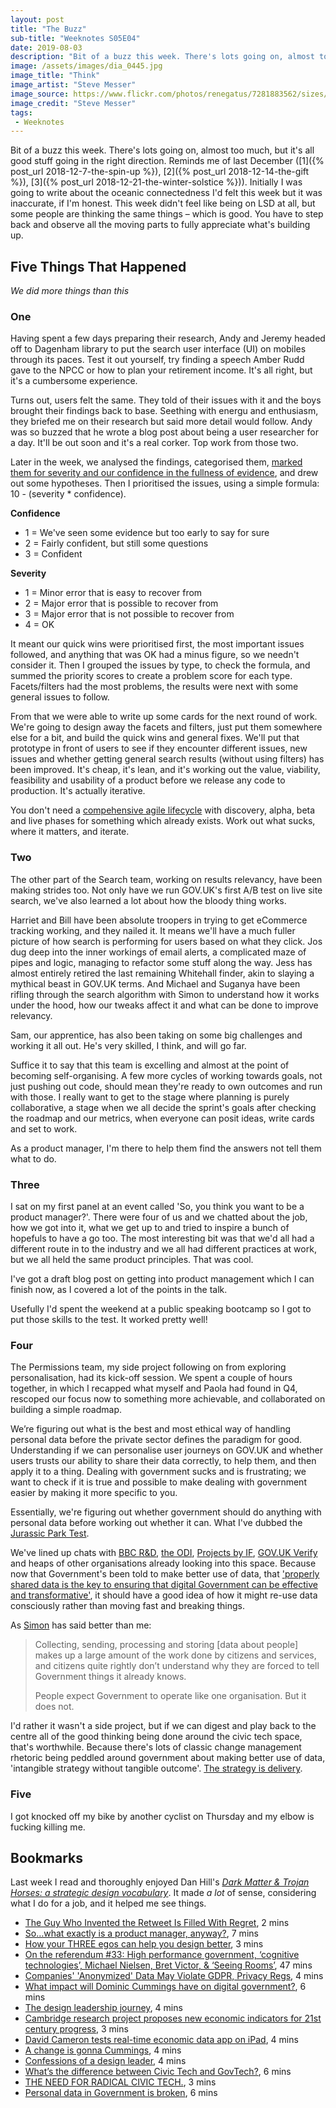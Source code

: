 ```yaml
---
layout: post
title: "The Buzz"
sub-title: "Weeknotes S05E04"
date: 2019-08-03
description: "Bit of a buzz this week. There's lots going on, almost too much, but it's all good stuff going in the right direction."
image: /assets/images/dia_0445.jpg
image_title: "Think"
image_artist: "Steve Messer"
image_source: https://www.flickr.com/photos/renegatus/7281883562/sizes/z/
image_credit: "Steve Messer"
tags:
 - Weeknotes
---
```


Bit of a buzz this week. There's lots going on, almost too much, but it's all good stuff going in the right direction. Reminds me of last December ([1]({% post_url 2018-12-7-the-spin-up %}), [2]({% post_url 2018-12-14-the-gift %}), [3]({% post_url 2018-12-21-the-winter-solstice %})). Initially I was going to write about the oceanic connectedness I'd felt this week but it was inaccurate, if I'm honest. This week didn't feel like being on LSD at all, but some people are thinking the same things – which is good. You have to step back and observe all the moving parts to fully appreciate what's building up. 

## Five Things That Happened

*We did more things than this*

### One

Having spent a few days preparing their research, Andy and Jeremy headed off to Dagenham library to put the search user interface (UI) on mobiles through its paces. Test it out yourself, try finding a speech Amber Rudd gave to the NPCC or how to plan your retirement income. It's all right, but it's a cumbersome experience. 

Turns out, users felt the same. They told of their issues with it and the boys brought their findings back to base. Seething with energu and enthusiasm, they briefed me on their research but said more detail would follow. Andy was so buzzed that he wrote a blog post about being a user researcher for a day. It'll be out soon and it's a real corker. Top work from those two.

Later in the week, we analysed the findings, categorised them, [marked them for severity and our confidence in the fullness of evidence](https://twitter.com/stevenjmesser/status/1156896490486468608), and drew out some hypotheses. Then I prioritised the issues, using a simple formula: 10 - (severity * confidence).

**Confidence**

- 1 = We've seen some evidence but too early to say for sure
- 2 = Fairly confident, but still some questions
- 3 = Confident

**Severity**

- 1 = Minor error that is easy to recover from
- 2 = Major error that is possible to recover from
- 3 = Major error that is not possible to recover from
- 4 = OK

It meant our quick wins were prioritised first, the most important issues followed, and anything that was OK had a minus figure, so we needn't consider it. Then I grouped the issues by type, to check the formula, and summed the priority scores to create a problem score for each type. Facets/filters had the most problems, the results were next with some general issues to follow.

From that we were able to write up some cards for the next round of work. We're going to design away the facets and filters, just put them somewhere else for a bit, and build the quick wins and general fixes. We'll put that prototype in front of users to see if they encounter different issues, new issues and whether getting general search results (without using filters) has been improved. It's cheap, it's lean, and it's working out the value, viability, feasibility and usability of a product before we release any code to production. It's actually iterative. 

You don't need a [compehensive agile lifecycle](https://www.gov.uk/service-manual/agile-delivery) with discovery, alpha, beta and live phases for something which already exists. Work out what sucks, where it matters, and iterate.

### Two

The other part of the Search team, working on results relevancy, have been making strides too. Not only have we run GOV.UK's first A/B test on live site search, we've also learned a lot about how the bloody thing works. 

Harriet and Bill have been absolute troopers in trying to get eCommerce tracking working, and they nailed it. It means we'll have a much fuller picture of how search is performing for users based on what they click. Jos dug deep into the inner workings of email alerts, a complicated maze of pipes and logic, managing to refactor some stuff along the way. Jess has almost entirely retired the last remaining Whitehall finder, akin to slaying a mythical beast in GOV.UK terms. And Michael and Suganya have been rifling through the search algorithm with Simon to understand how it works under the hood, how our tweaks affect it and what can be done to improve relevancy.

Sam, our apprentice, has also been taking on some big challenges and working it all out. He's very skilled, I think, and will go far.

Suffice it to say that this team is excelling and almost at the point of becoming self-organising. A few more cycles of working towards goals, not just pushing out code, should mean they're ready to own outcomes and run with those. I really want to get to the stage where planning is purely collaborative, a stage when we all decide the sprint's goals after checking the roadmap and our metrics, when everyone can posit ideas, write cards and set to work. 

As a product manager, I'm there to help them find the answers not tell them what to do. 

### Three

I sat on my first panel at an event called 'So, you think you want to be a product manager?'. There were four of us and we chatted about the job, how we got into it, what we get up to and tried to inspire a bunch of hopefuls to have a go too. The most interesting bit was that we'd all had a different route in to the industry and we all had different practices at work, but we all held the same product principles. That was cool. 

I've got a draft blog post on getting into product management which I can finish now, as I covered a lot of the points in the talk.

Usefully I'd spent the weekend at a public speaking bootcamp so I got to put those skills to the test. It worked pretty well!

### Four

The Permissions team, my side project following on from exploring personalisation, had its kick-off session. We spent a couple of hours together, in which I recapped what myself and Paola had found in Q4, rescoped our focus now to something more achievable, and collaborated on building a simple roadmap.

We’re figuring out what is the best and most ethical way of handling personal data before the private sector defines the paradigm for good. Understanding if we can personalise user journeys on GOV.UK and whether users trusts our ability to share their data correctly, to help them, and then apply it to a thing. Dealing with government sucks and is frustrating; we want to check if it is true and possible to make dealing with government easier by making it more specific to you.

Essentially, we're figuring out whether government should do anything with personal data before working out whether it can. What I've dubbed the [Jurassic Park Test](https://twitter.com/stevenjmesser/status/1121122464799625217).

We've lined up chats with [BBC R&D](https://www.bbc.co.uk/rd/blog/2019-06-bbc-box-personal-data-privacy), [the ODI](https://theodi.org/article/can-we-increase-access-to-data-while-retaining-trust/), [Projects by IF](https://www.projectsbyif.com/blog/design-to-explain-what-youre-doing-with-data/), [GOV.UK Verify](https://www.verify.service.gov.uk) and heaps of other organisations already looking into this space. Because now that Government's been told to make better use of data, that ['properly shared data is the key to ensuring that digital Government can be effective and transformative'](https://www.parliament.uk/business/committees/committees-a-z/commons-select/science-and-technology-committee/news-parliament-2017/digital-government-report-publication-17-19/), it should have a good idea of how it might re-use data consciously rather than moving fast and breaking things.

As [Simon](https://twitter.com/51M0NW) has said better than me:

> Collecting, sending, processing and storing [data about people] makes up a large amount of the work done by citizens and services, and citizens quite rightly don’t understand why they are forced to tell Government things it already knows.
> 
> People expect Government to operate like one organisation. But it does not.

I'd rather it wasn't a side project, but if we can digest and play back to the centre all of the good thinking being done around the civic tech space, that's worthwhile. Because there's lots of classic change management rhetoric being peddled around government about making better use of data, 'intangible strategy without tangible outcome'. [The strategy is delivery](https://mikebracken.com/blog/the-strategy-is-delivery-again/).

### Five

I got knocked off my bike by another cyclist on Thursday and my elbow is fucking killing me. 

## Bookmarks

Last week I read and thoroughly enjoyed Dan Hill's [_Dark Matter & Trojan Horses: a strategic design vocabulary_](https://strelka.com/en/press/books/dark-matter-and-trojan-horses-a-strategic-design-vocabulary). It made _a lot_ of sense, considering what I do for a job, and it helped me see things.

- [The Guy Who Invented the Retweet Is Filled With Regret](https://futurism.com/the-byte/guy-invented-retweet-regret), 2 mins
- [So…what exactly is a product manager, anyway?](https://digital.canada.ca/2019/07/23/so-what-exactly-is-a-product-manager-anyway/?utm_source=twitter&utm_campaign=product_manager_interview_EN), 7 mins
- [How your THREE egos can help you design better](https://medium.com/@amyalexandraleak/how-your-three-egos-can-help-you-design-better-ae3f74066faf), 3 mins
- [On the referendum #33: High performance government, ‘cognitive technologies’, Michael Nielsen, Bret Victor, & ‘Seeing Rooms’](https://dominiccummings.com/2019/06/26/on-the-referendum-33-high-performance-government-cognitive-technologies-michael-nielsen-bret-victor-seeing-rooms/), 47 mins
- [Companies' 'Anonymized' Data May Violate GDPR, Privacy Regs](https://www.darkreading.com/endpoint/privacy/companies-anonymized-data-may-violate-gdpr-privacy-regs/d/d-id/1335361), 4 mins
- [What impact will Dominic Cummings have on digital government?](https://diginomica.com/what-impact-will-dominic-cummings-have-digital-government), 6 mins
- [The design leadership journey](https://www.range.co/blog/the-design-leadership-journey/), 4 mins
- [Cambridge research project proposes new economic indicators for 21st century progress](https://www.bennettinstitute.cam.ac.uk/news/cambridge-research-project-proposes-new-economic-i/), 3 mins
- [David Cameron tests real-time economic data app on iPad](https://www.theguardian.com/technology/2012/nov/08/david-cameron-tests-data-app), 4 mins
- [A change is gonna Cummings](https://notbinary.co.uk/a-change-is-gonna-cummings/), 4 mins
- [Confessions of a design leader](https://medium.com/@rossbreadmore/confessions-of-a-design-leader-c7790411562a), 4 mins
- [What’s the difference between Civic Tech and GovTech?](https://apolitical.co/solution_article/whats-the-difference-between-civic-tech-and-govtech/), 6 mins
- [THE NEED FOR RADICAL CIVIC TECH.](https://provocations.darkmatterlabs.org/the-need-for-radical-civic-tech-645ef808ca17), 3 mins
- [Personal data in Government is broken](https://www.register-dynamics.co.uk/blog/personal-data-in-government-is-broken), 6 mins
